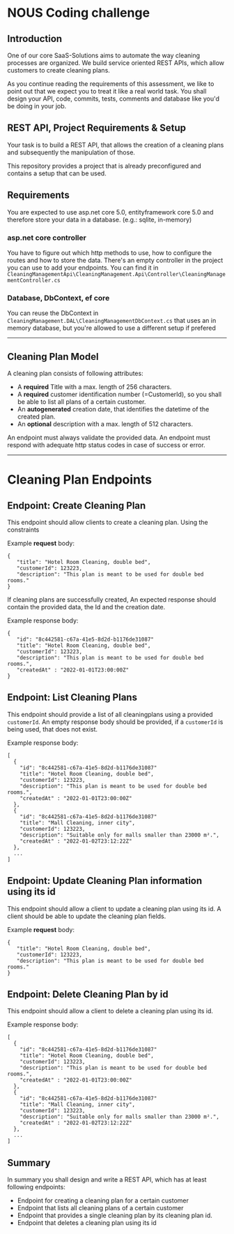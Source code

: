 # NOUS Coding challenge

## Introduction
One of our core SaaS-Solutions aims to automate the way cleaning processes are organized. 
We build service oriented REST APIs, which allow customers to create cleaning plans.

As you continue reading the requirements of this assessment, we like to point out that we expect you to treat it like a real world task. You shall design your API, code, commits, tests, comments and database like you'd be doing in your job.

## REST API, Project Requirements & Setup 
Your task is to build a REST API, that allows the creation of a cleaning plans and subsequently the manipulation of those. 

This repository provides a project that is already preconfigured and contains a setup that can be used. 

## Requirements
You are expected to use asp.net core 5.0, entityframework core 5.0 and therefore store your data in a database. (e.g.: sqlite, in-memory)

### asp.net core controller
You have to figure out which http methods to use, how to configure the routes and how to store the data. There's an empty controller in the project you can use to add your endpoints. You can find it in `CleaningManagementApi\CleaningManagement.Api\Controller\CleaningManagementController.cs`

### Database, DbContext, ef core
You can reuse the DbContext in `CleaningManagement.DAL\CleaningManagementDbContext.cs` that uses an in memory database, but you're allowed to use a different setup if prefered

---
## Cleaning Plan Model
A cleaning plan consists of following attributes:
* A __required__ Title with a max. length of 256 characters. 
* A __required__ customer identification number (=CustomerId), so you shall be able to list all plans of a certain customer. 
* An __autogenerated__ creation date, that identifies the datetime of the created plan.
* An __optional__ description with a max. length of 512 characters.

An endpoint must always validate the provided data.
An endpoint must respond with adequate http status codes in case of success or error.

---
# Cleaning Plan Endpoints

## Endpoint: Create Cleaning Plan
This endpoint should allow clients to create a cleaning plan. Using the constraints 

Example **request** body:
```
{ 
   "title": "Hotel Room Cleaning, double bed",
   "customerId": 123223,
   "description": "This plan is meant to be used for double bed rooms."
}
```

If cleaning plans are successfully created, An expected response should contain the provided data, the Id and the creation date.


Example response body:
```
{
   "id": "8c442581-c67a-41e5-8d2d-b1176de31087"
   "title": "Hotel Room Cleaning, double bed",
   "customerId": 123223,
   "description": "This plan is meant to be used for double bed rooms.",
   "createdAt" : "2022-01-01T23:00:00Z"
}
```

## Endpoint: List Cleaning Plans
This endpoint should provide a list of all cleaningplans using a provided `customerId`. 
An empty response body should be provided, if a `customerId` is being used, that does not exist.

Example response body:
```
[
  {
    "id": "8c442581-c67a-41e5-8d2d-b1176de31087"
    "title": "Hotel Room Cleaning, double bed",
    "customerId": 123223,
    "description": "This plan is meant to be used for double bed rooms.",
    "createdAt" : "2022-01-01T23:00:00Z"
  },
  {
    "id": "8c442581-c67a-41e5-8d2d-b1176de31087"
    "title": "Mall Cleaning, inner city",
    "customerId": 123223,
    "description": "Suitable only for malls smaller than 23000 m².",
    "createdAt" : "2022-01-02T23:12:22Z"
  }, 
  ...
]
```

## Endpoint: Update Cleaning Plan information using its id
This endpoint should allow a client to update a cleaning plan using its id. A client should be able to update the cleaning plan fields. 

Example **request** body:
```
{ 
   "title": "Hotel Room Cleaning, double bed",
   "customerId": 123223,
   "description": "This plan is meant to be used for double bed rooms."
}
```

## Endpoint: Delete Cleaning Plan by id
This endpoint should allow a client to delete a cleaning plan using its id.

Example response body:
```
[
  {
    "id": "8c442581-c67a-41e5-8d2d-b1176de31087"
    "title": "Hotel Room Cleaning, double bed",
    "customerId": 123223,
    "description": "This plan is meant to be used for double bed rooms.",
    "createdAt" : "2022-01-01T23:00:00Z"
  },
  {
    "id": "8c442581-c67a-41e5-8d2d-b1176de31087"
    "title": "Mall Cleaning, inner city",
    "customerId": 123223,
    "description": "Suitable only for malls smaller than 23000 m².",
    "createdAt" : "2022-01-02T23:12:22Z"
  }, 
  ...
]
```

## Summary
In summary you shall design and write a REST API, which has at least following endpoints:
* Endpoint for creating a cleaning plan for a certain customer
* Endpoint that lists all cleaning plans of a certain customer
* Endpoint that provides a single cleaning plan by its cleaning plan id.
* Endpoint that deletes a cleaning plan using its id